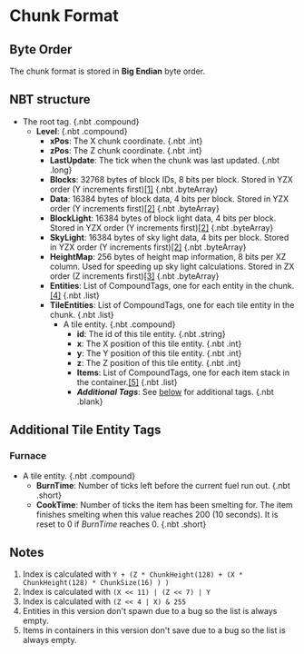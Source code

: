 # Chunk Format

## Byte Order

The chunk format is stored in **Big Endian** byte order.

## NBT structure

<div id="treeview">

* The root tag. {.nbt .compound}
    * **Level**: {.nbt .compound}
        * **xPos**: The X chunk coordinate. {.nbt .int}
        * **zPos**: The Z chunk coordinate. {.nbt .int}
        * **LastUpdate**: The tick when the chunk was last updated. {.nbt .long}
        * **Blocks**: 32768 bytes of block IDs, 8 bits per block. Stored in YZX order (Y increments first)[\[1\]](#1) {.nbt .byteArray}
        * **Data**: 16384 bytes of block data, 4 bits per block. Stored in YZX order (Y increments first)[\[2\]](#2) {.nbt .byteArray}
        * **BlockLight**: 16384 bytes of block light data, 4 bits per block. Stored in YZX order (Y increments first)[\[2\]](#2) {.nbt .byteArray}
        * **SkyLight**: 16384 bytes of sky light data, 4 bits per block. Stored in YZX order (Y increments first)[\[2\]](#2) {.nbt .byteArray}
        * **HeightMap**: 256 bytes of height map information, 8 bits per XZ column. Used for speeding up sky light calculations. Stored in ZX order (Z increments first)[\[3\]](#3) {.nbt .byteArray}
        * **Entities**: List of CompoundTags, one for each entity in the chunk.[\[4\]](#4) {.nbt .list}
        * **TileEntities**: List of CompoundTags, one for each tile entity in the chunk. {.nbt .list}
            * A tile entity. {.nbt .compound}
                * **id**: The id of this tile entity. {.nbt .string}
                * **x**: The X position of this tile entity. {.nbt .int}
                * **y**: The Y position of this tile entity. {.nbt .int}
                * **z**: The Z position of this tile entity. {.nbt .int}
                * **Items**: List of CompoundTags, one for each item stack in the container.[\[5\]](#5) {.nbt .list}
                * ***Additional Tags***: See [below](#additional-tile-entity-tags) for additional tags. {.nbt .blank}

</div>

## Additional Tile Entity Tags

### Furnace

* A tile entity. {.nbt .compound}
    * **BurnTime**: Number of ticks left before the current fuel run out. {.nbt .short}
    * **CookTime**: Number of ticks the item has been smelting for. The item finishes smelting when this value reaches 200 (10 seconds). It is reset to 0 if *BurnTime* reaches 0. {.nbt .short}

## Notes

1. <a id="1"></a> Index is calculated with `Y + (Z * ChunkHeight(128) + (X * ChunkHeight(128) * ChunkSize(16) ) )`
2. <a id="2"></a> Index is calculated with `(X << 11) | (Z << 7) | Y`
3. <a id="3"></a> Index is calculated with `(Z << 4 | X) & 255`
4. <a id="4"></a> Entities in this version don't spawn due to a bug so the list is always empty.
5. <a id="5"></a> Items in containers in this version don't save due to a bug so the list is always empty.
